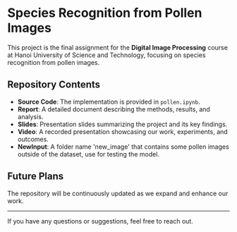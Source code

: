 # Species Recognition from Pollen Images

This project is the final assignment for the **Digital Image Processing** course at Hanoi University of Science and Technology, focusing on species recognition from pollen images.

## Repository Contents
- **Source Code**: The implementation is provided in `pollen.ipynb`.
- **Report**: A detailed document describing the methods, results, and analysis.
- **Slides**: Presentation slides summarizing the project and its key findings.
- **Video**: A recorded presentation showcasing our work, experiments, and outcomes.
- **NewInput**: A folder name 'new_image' that contains some pollen images outside of the dataset, use for testing the model.

## Future Plans
The repository will be continuously updated as we expand and enhance our work.

---

If you have any questions or suggestions, feel free to reach out.
